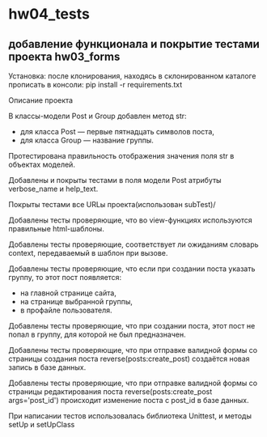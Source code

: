 # hw04_tests 
## добавление функционала и покрытие тестами проекта hw03_forms
Установка:
после клонирования, находясь в склонированном каталоге прописать в консоли: pip install -r requirements.txt

Описание проекта

В классы-модели Post и Group добавлен метод str:
- для класса Post — первые пятнадцать символов поста,
- для класса Group — название группы.

Протестирована правильность отображения значения поля str в объектах моделей.

Добавлены и покрыты тестами в поля модели Post атрибуты verbose_name и help_text.

Покрыты тестами все URLы проекта(использован subTest)/

Добавлены тесты проверяющие, что во view-функциях используются правильные html-шаблоны.

Добавлены тесты проверяющие, соответствует ли ожиданиям словарь context, передаваемый в шаблон при вызове.

Добавлены тесты проверяющие, что если при создании поста указать группу, то этот пост появляется:
- на главной странице сайта,
- на странице выбранной группы,
- в профайле пользователя.

Добавлены тесты проверяющие, что при создании поста, этот пост не попал в группу, для которой не был предназначен.

Добавлены тесты проверяющие, что при отправке валидной формы со страницы создания поста reverse(posts:create_post) создаётся новая запись в базе данных.

Добавлены тесты проверяющие, что при отправке валидной формы со страницы редактирования поста reverse(posts:create_post args='post_id') происходит изменение поста с post_id в базе данных.

При написании тестов использовалась библиотека Unittest, и методы setUp и setUpClass

